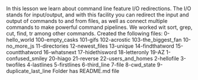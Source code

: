 In this lesson we learn about command line feature I/O redirections.
The I/O stands for input/output, and with this facility you can redirect
the input and output of commands to and from files, as well as 
connect multiple commands to make powerful command pipelines.
 We worked wit sort, grep, cut, find, tr among other commands.
Created the following files:
0-hello_world
100-empty_casks
101-gifs
102-acrostic
103-the_biggest_fan
10-no_more_js
11-directories
12-newest_files
13-unique
14-findthatword
15-countthatword
16-whatsnext
17-hidethisword
18-letteronly
19-AZ
1-confused_smiley
20-hiago
21-reverse
22-users_and_homes
2-hellofile
3-twofiles
4-lastlines
5-firstlines
6-third_line
7-file
8-cwd_state
9-duplicate_last_line
Folder has README.md file
